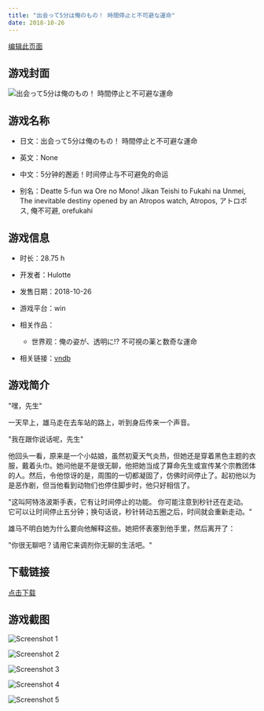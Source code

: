 ```yaml
---
title: "出会って5分は俺のもの！ 時間停止と不可避な運命"
date: 2018-10-26
---
```

[编辑此页面](https://github.com/ACG-3/ADV3-source/blob/main/source/_posts/games/%E5%87%BA%E4%BC%9A%E3%81%A3%E3%81%A65%E5%88%86%E3%81%AF%E4%BF%BA%E3%81%AE%E3%82%82%E3%81%AE%EF%BC%81%20%E6%99%82%E9%96%93%E5%81%9C%E6%AD%A2%E3%81%A8%E4%B8%8D%E5%8F%AF%E9%81%BF%E3%81%AA%E9%81%8B%E5%91%BD.md)

## 游戏封面

![出会って5分は俺のもの！ 時間停止と不可避な運命](https%3A//pan.timero.xyz/onedrive/img_lib_001/%E5%87%BA%E4%BC%9A%E3%81%A3%E3%81%A65%E5%88%86%E3%81%AF%E4%BF%BA%E3%81%AE%E3%82%82%E3%81%AE%EF%BC%81%20%E6%99%82%E9%96%93%E5%81%9C%E6%AD%A2%E3%81%A8%E4%B8%8D%E5%8F%AF%E9%81%BF%E3%81%AA%E9%81%8B%E5%91%BD_cover.avif)


## 游戏名称

- 日文：出会って5分は俺のもの！ 時間停止と不可避な運命
- 英文：None
- 中文：5分钟的邂逅！时间停止与不可避免的命运

- 别名：Deatte 5-fun wa Ore no Mono! Jikan Teishi to Fukahi na Unmei, The inevitable destiny opened by an Atropos watch, Atropos, アトロポス, 俺不可避, orefukahi


## 游戏信息

- 时长：28.75 h
- 开发者：Hulotte
- 发售日期：2018-10-26
- 游戏平台：win
- 相关作品：
   - 世界观：俺の姿が、透明に!? 不可視の薬と数奇な運命

- 相关链接：[vndb](https://vndb.org/v23388)


## 游戏简介

"嘿，先生"

一天早上，雄马走在去车站的路上，听到身后传来一个声音。

"我在跟你说话呢，先生"

他回头一看，原来是一个小姑娘，虽然初夏天气炎热，但她还是穿着黑色主题的衣服，戴着头巾。她问他是不是很无聊，他把她当成了算命先生或宣传某个宗教团体的人。然后，令他惊讶的是，周围的一切都凝固了，仿佛时间停止了。起初他以为是恶作剧，但当他看到动物们也停住脚步时，他只好相信了。

"这叫阿特洛波斯手表，它有让时间停止的功能。
你可能注意到秒针还在走动。
它可以让时间停止五分钟；换句话说，秒针转动五圈之后，时间就会重新走动。"

雄马不明白她为什么要向他解释这些。她把怀表塞到他手里，然后离开了：

"你很无聊吧？请用它来调剂你无聊的生活吧。"




## 下载链接

[点击下载](https://pan.timero.xyz/onedrive/adv_lib_001/%E5%87%BA%E4%BC%9A%E3%81%A3%E3%81%A65%E5%88%86%E3%81%AF%E4%BF%BA%E3%81%AE%E3%82%82%E3%81%AE%EF%BC%81%20%E6%99%82%E9%96%93%E5%81%9C%E6%AD%A2%E3%81%A8%E4%B8%8D%E5%8F%AF%E9%81%BF%E3%81%AA%E9%81%8B%E5%91%BD)


## 游戏截图


![Screenshot 1](https%3A//pan.timero.xyz/onedrive/img_lib_001/%E5%87%BA%E4%BC%9A%E3%81%A3%E3%81%A65%E5%88%86%E3%81%AF%E4%BF%BA%E3%81%AE%E3%82%82%E3%81%AE%EF%BC%81%20%E6%99%82%E9%96%93%E5%81%9C%E6%AD%A2%E3%81%A8%E4%B8%8D%E5%8F%AF%E9%81%BF%E3%81%AA%E9%81%8B%E5%91%BD_Screenshot_1.avif)

![Screenshot 2](https%3A//pan.timero.xyz/onedrive/img_lib_001/%E5%87%BA%E4%BC%9A%E3%81%A3%E3%81%A65%E5%88%86%E3%81%AF%E4%BF%BA%E3%81%AE%E3%82%82%E3%81%AE%EF%BC%81%20%E6%99%82%E9%96%93%E5%81%9C%E6%AD%A2%E3%81%A8%E4%B8%8D%E5%8F%AF%E9%81%BF%E3%81%AA%E9%81%8B%E5%91%BD_Screenshot_2.avif)

![Screenshot 3](https%3A//pan.timero.xyz/onedrive/img_lib_001/%E5%87%BA%E4%BC%9A%E3%81%A3%E3%81%A65%E5%88%86%E3%81%AF%E4%BF%BA%E3%81%AE%E3%82%82%E3%81%AE%EF%BC%81%20%E6%99%82%E9%96%93%E5%81%9C%E6%AD%A2%E3%81%A8%E4%B8%8D%E5%8F%AF%E9%81%BF%E3%81%AA%E9%81%8B%E5%91%BD_Screenshot_3.avif)

![Screenshot 4](https%3A//pan.timero.xyz/onedrive/img_lib_001/%E5%87%BA%E4%BC%9A%E3%81%A3%E3%81%A65%E5%88%86%E3%81%AF%E4%BF%BA%E3%81%AE%E3%82%82%E3%81%AE%EF%BC%81%20%E6%99%82%E9%96%93%E5%81%9C%E6%AD%A2%E3%81%A8%E4%B8%8D%E5%8F%AF%E9%81%BF%E3%81%AA%E9%81%8B%E5%91%BD_Screenshot_4.avif)

![Screenshot 5](https%3A//pan.timero.xyz/onedrive/img_lib_001/%E5%87%BA%E4%BC%9A%E3%81%A3%E3%81%A65%E5%88%86%E3%81%AF%E4%BF%BA%E3%81%AE%E3%82%82%E3%81%AE%EF%BC%81%20%E6%99%82%E9%96%93%E5%81%9C%E6%AD%A2%E3%81%A8%E4%B8%8D%E5%8F%AF%E9%81%BF%E3%81%AA%E9%81%8B%E5%91%BD_Screenshot_5.avif)


